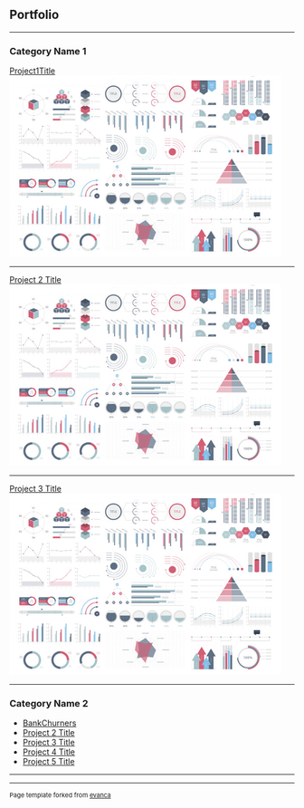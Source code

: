 ## Portfolio

---

### Category Name 1 

[Project1Title](/sample_page)
<img src="images/dummy_thumbnail.jpg?raw=true"/>

---
[Project 2 Title](/pdf/sample_presentation.pdf)
<img src="images/dummy_thumbnail.jpg?raw=true"/>

---
[Project 3 Title](/_projects/BankChurners.html)
<img src="images/dummy_thumbnail.jpg?raw=true"/>

---

### Category Name 2

- [BankChurners](https://github.com/jwUTC/jwUTC.github.io/_projects/BankChurners.html)
- [Project 2 Title](http://example.com/)
- [Project 3 Title](http://example.com/)
- [Project 4 Title](http://example.com/)
- [Project 5 Title](http://jwutc.github.io/_projects/BankChurners.html)

---




---
<p style="font-size:11px">Page template forked from <a href="https://github.com/evanca/quick-portfolio">evanca</a></p>
<!-- Remove above link if you don't want to attibute -->
